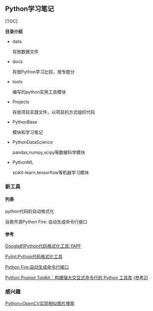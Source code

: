 ## Python学习笔记

[TOC]

**目录介绍**

- data

  存放数据文件

- docs

  存放Python学习比较，按专题分

- tools

  编写的python实用工具模块

- Projects

  存放项目实践文件，以项目的方式组织代码

- PythonBase

  模块和学习笔记

- PythonDataScience

  pandas,numpy,scipy等数据科学模块

- PythonML

  scikit-learn,tensorflow等机器学习模块

### 新工具

#### 列表

python代码的自动格式化

谷歌开源Python Fire: 自动生成命令行接口

#### 参考

[Google的Python代码格式化工具:YAPF](http://www.toutiao.com/i6393821455200551425/)

[Pylint:Python代码格式化工具](http://mt.sohu.com/20170406/n486768845.shtml)

[Python Fire:自动生成命令行接口](http://www.toutiao.com/i6393135654800212482/)

[Python Prompt Toolkit：构建强大交互式命令行的 Python 工具库](http://hao.jobbole.com/python-prompt-toolkit/?utm_source=python.jobbole.com&utm_medium=sidebar-resources)  [(参考2)](http://www.toutiao.com/i6391957455407940098/)

### 感兴趣

[Python+OpenCV实现相似图片搜索](http://python.jobbole.com/80860/)